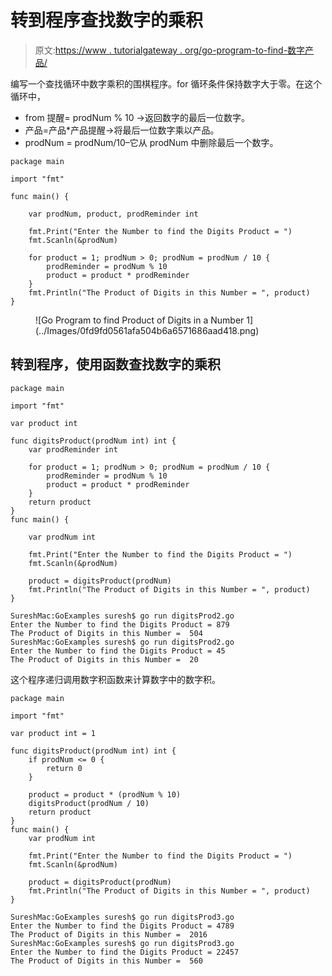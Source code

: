 # 转到程序查找数字的乘积

> 原文:[https://www . tutorialgateway . org/go-program-to-find-数字产品/](https://www.tutorialgateway.org/go-program-to-find-product-of-digits-in-a-number/)

编写一个查找循环中数字乘积的围棋程序。for 循环条件保持数字大于零。在这个循环中，

*   from 提醒= prodNum % 10 ->返回数字的最后一位数字。
*   产品=产品*产品提醒->将最后一位数字乘以产品。
*   prodNum = prodNum/10–它从 prodNum 中删除最后一个数字。

```
package main

import "fmt"

func main() {

    var prodNum, product, prodReminder int

    fmt.Print("Enter the Number to find the Digits Product = ")
    fmt.Scanln(&prodNum)

    for product = 1; prodNum > 0; prodNum = prodNum / 10 {
        prodReminder = prodNum % 10
        product = product * prodReminder
    }
    fmt.Println("The Product of Digits in this Number = ", product)
}
```

<figure class="wp-block-image size-large">![Go Program to find Product of Digits in a Number 1](../Images/0fd9fd0561afa504b6a6571686aad418.png)</figure>

## 转到程序，使用函数查找数字的乘积

```
package main

import "fmt"

var product int

func digitsProduct(prodNum int) int {
    var prodReminder int

    for product = 1; prodNum > 0; prodNum = prodNum / 10 {
        prodReminder = prodNum % 10
        product = product * prodReminder
    }
    return product
}
func main() {

    var prodNum int

    fmt.Print("Enter the Number to find the Digits Product = ")
    fmt.Scanln(&prodNum)

    product = digitsProduct(prodNum)
    fmt.Println("The Product of Digits in this Number = ", product)
}
```

```
SureshMac:GoExamples suresh$ go run digitsProd2.go
Enter the Number to find the Digits Product = 879
The Product of Digits in this Number =  504
SureshMac:GoExamples suresh$ go run digitsProd2.go
Enter the Number to find the Digits Product = 45
The Product of Digits in this Number =  20
```

这个程序递归调用数字积函数来计算数字中的数字积。

```
package main

import "fmt"

var product int = 1

func digitsProduct(prodNum int) int {
    if prodNum <= 0 {
        return 0
    }

    product = product * (prodNum % 10)
    digitsProduct(prodNum / 10)
    return product
}
func main() {
    var prodNum int

    fmt.Print("Enter the Number to find the Digits Product = ")
    fmt.Scanln(&prodNum)

    product = digitsProduct(prodNum)
    fmt.Println("The Product of Digits in this Number = ", product)
}
```

```
SureshMac:GoExamples suresh$ go run digitsProd3.go
Enter the Number to find the Digits Product = 4789
The Product of Digits in this Number =  2016
SureshMac:GoExamples suresh$ go run digitsProd3.go
Enter the Number to find the Digits Product = 22457
The Product of Digits in this Number =  560
```